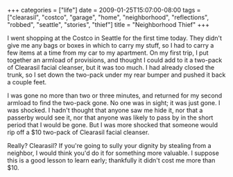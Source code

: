 +++
categories = ["life"]
date = 2009-01-25T15:07:00-08:00
tags = ["clearasil", "costco", "garage", "home", "neighborhood", "reflections", "robbed", "seattle", "stories", "thief"]
title = "Neighborhood Thief"
+++

I went shopping at the Costco in Seattle for the first time today. They didn't give me any bags or boxes in which to carry my stuff, so I had to carry a few items at a time from my car to my apartment. On my first trip, I put together an armload of provisions, and thought I could add to it a two-pack of Clearasil facial cleanser, but it was too much. I had already closed the trunk, so I set down the two-pack under my rear bumper and pushed it back a couple feet.

I was gone no more than two or three minutes, and returned for my second armload to find the two-pack gone. No one was in sight; it was just gone. I was shocked. I hadn't thought that anyone saw me hide it, nor that a passerby would see it, nor that anyone was likely to pass by in the short period that I would be gone. But I was more shocked that someone would rip off a $10 two-pack of Clearasil facial cleanser.

Really? Clearasil? If you're going to sully your dignity by stealing from a neighbor, I would think you'd do it for something more valuable. I suppose this is a good lesson to learn early; thankfully it didn't cost me more than $10.
